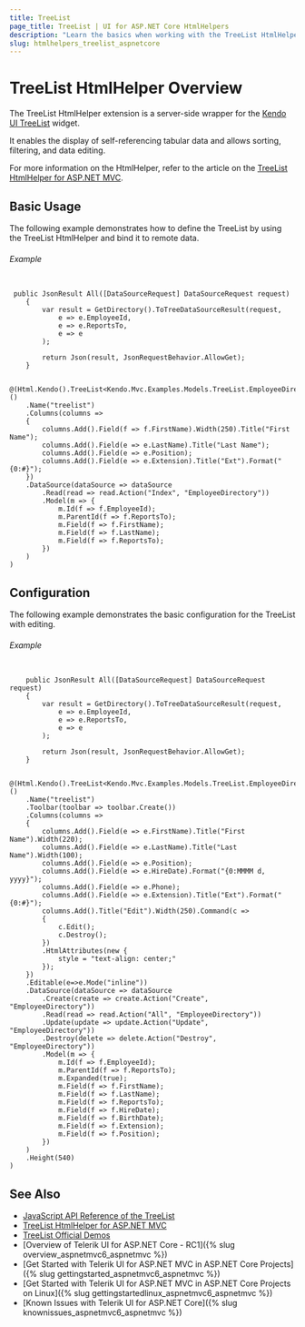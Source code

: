 ```yaml
---
title: TreeList
page_title: TreeList | UI for ASP.NET Core HtmlHelpers
description: "Learn the basics when working with the TreeList HtmlHelper for ASP.NET Core (MVC 6 or ASP.NET Core MVC)."
slug: htmlhelpers_treelist_aspnetcore
---
```


# TreeList HtmlHelper Overview

The TreeList HtmlHelper extension is a server-side wrapper for the [Kendo UI TreeList](http://demos.telerik.com/aspnet-mvc/treelist/index) widget.

It enables the display of self-referencing tabular data and allows sorting, filtering, and data editing.

For more information on the HtmlHelper, refer to the article on the [TreeList HtmlHelper for ASP.NET MVC](http://docs.telerik.com/aspnet-mvc/helpers/treelist/overview).

## Basic Usage

The following example demonstrates how to define the TreeList by using the TreeList HtmlHelper and bind it to remote data.

###### Example

```tab-Controller

 public JsonResult All([DataSourceRequest] DataSourceRequest request)
    {
        var result = GetDirectory().ToTreeDataSourceResult(request,
            e => e.EmployeeId,
            e => e.ReportsTo,
            e => e
        );

        return Json(result, JsonRequestBehavior.AllowGet);
    }
```
```tab-Razor

@(Html.Kendo().TreeList<Kendo.Mvc.Examples.Models.TreeList.EmployeeDirectoryModel>()
    .Name("treelist")
    .Columns(columns =>
    {
        columns.Add().Field(f => f.FirstName).Width(250).Title("First Name");
        columns.Add().Field(e => e.LastName).Title("Last Name");
        columns.Add().Field(e => e.Position);
        columns.Add().Field(e => e.Extension).Title("Ext").Format("{0:#}");
    })
    .DataSource(dataSource => dataSource
        .Read(read => read.Action("Index", "EmployeeDirectory"))
        .Model(m => {
            m.Id(f => f.EmployeeId);
            m.ParentId(f => f.ReportsTo);
            m.Field(f => f.FirstName);
            m.Field(f => f.LastName);
            m.Field(f => f.ReportsTo);
        })
    )
)
```

## Configuration

The following example demonstrates the basic configuration for the TreeList with editing.

###### Example

```tab-Controller

	public JsonResult All([DataSourceRequest] DataSourceRequest request)
	{
	    var result = GetDirectory().ToTreeDataSourceResult(request,
	        e => e.EmployeeId,
	        e => e.ReportsTo,
	        e => e
	    );

	    return Json(result, JsonRequestBehavior.AllowGet);
	}
```
```tab-Razor

@(Html.Kendo().TreeList<Kendo.Mvc.Examples.Models.TreeList.EmployeeDirectoryModel>()
    .Name("treelist")
    .Toolbar(toolbar => toolbar.Create())
    .Columns(columns =>
    {
        columns.Add().Field(e => e.FirstName).Title("First Name").Width(220);
        columns.Add().Field(e => e.LastName).Title("Last Name").Width(100);
        columns.Add().Field(e => e.Position);
        columns.Add().Field(e => e.HireDate).Format("{0:MMMM d, yyyy}");
        columns.Add().Field(e => e.Phone);
        columns.Add().Field(e => e.Extension).Title("Ext").Format("{0:#}");
        columns.Add().Title("Edit").Width(250).Command(c =>
        {
            c.Edit();
            c.Destroy();
        })
        .HtmlAttributes(new {
            style = "text-align: center;"
        });
    })
    .Editable(e=>e.Mode("inline"))
    .DataSource(dataSource => dataSource
        .Create(create => create.Action("Create", "EmployeeDirectory"))
        .Read(read => read.Action("All", "EmployeeDirectory"))
        .Update(update => update.Action("Update", "EmployeeDirectory"))
        .Destroy(delete => delete.Action("Destroy", "EmployeeDirectory"))
        .Model(m => {
            m.Id(f => f.EmployeeId);
            m.ParentId(f => f.ReportsTo);
            m.Expanded(true);
            m.Field(f => f.FirstName);
            m.Field(f => f.LastName);
            m.Field(f => f.ReportsTo);
            m.Field(f => f.HireDate);
            m.Field(f => f.BirthDate);
            m.Field(f => f.Extension);
            m.Field(f => f.Position);
        })
    )
    .Height(540)
)
```

## See Also

* [JavaScript API Reference of the TreeList](http://docs.telerik.com/kendo-ui/api/javascript/ui/treelist)
* [TreeList HtmlHelper for ASP.NET MVC](http://docs.telerik.com/aspnet-mvc/helpers/treelist/overview)
* [TreeList Official Demos](http://demos.telerik.com/aspnet-core/treelist/index)
* [Overview of Telerik UI for ASP.NET Core - RC1]({% slug overview_aspnetmvc6_aspnetmvc %})
* [Get Started with Telerik UI for ASP.NET MVC in ASP.NET Core Projects]({% slug gettingstarted_aspnetmvc6_aspnetmvc %})
* [Get Started with Telerik UI for ASP.NET MVC in ASP.NET Core Projects on Linux]({% slug gettingstartedlinux_aspnetmvc6_aspnetmvc %})
* [Known Issues with Telerik UI for ASP.NET Core]({% slug knownissues_aspnetmvc6_aspnetmvc %})
